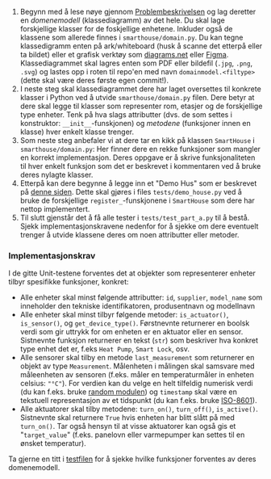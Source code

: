 

1. Begynn med å lese nøye gjennom [Problembeskrivelsen](https://github.com/selabhvl/ing301public/blob/main/project/index.md) og lag deretter en _domenemodell_ (klassediagramm) av det hele.
   Du skal lage forskjellige klasser for de foskjellige enhetene. Inkluder også de klassene som allerede finnes i `smarthouse/domain.py`.
   Du kan tegne klassedigramm enten på ark/whiteboard (husk å scanne det etterpå eller ta bildet) eller et grafisk verktøy som [diagrams.net](https://www.diagrams.net/) eller [Figma](https://www.figma.com/).
   Klassediagrammet skal lagres enten som PDF eller bildefil (`.jpg`, `.png`, `.svg`) og lastes opp i roten til repo'en med navn `domainmodel.<filtype>` (dette skal være deres første egen commit!). 
2. I neste steg skal klassediagrammet dere har laget oversettes til konkrete klasser i Python ved å utvide `smarthouse/domain.py` filen. 
   Dere betyr at dere skal legge til klasser som representer rom, etasjer og de forskjellige type enheter. 
   Tenk på hva slags attributter (dvs. de som settes i konstruktor: `__init__`-funskjonen) og _metodene_ (funksjoner innen en klasse) hver enkelt klasse trenger.
3. Som neste steg anbefaler vi at dere tar en kikk på klassen `SmartHouse` i `smarthouse/domain.py`: Her finner dere en rekke funksjoner som mangler en korrekt implementasjon.
    Deres oppgave er å skrive funksjonaliteten til hver enkelt funksjon som det er beskrevet i kommentaren ved å bruke deres nylagte klasser.
4. Etterpå kan dere begynne å legge inn et "Demo Hus" som er beskrevet på [denne siden](https://github.com/selabhvl/ing301public/blob/main/project/demo.md). Dette skal gjøres i files `tests/demo_house.py`
    ved å bruke de forskjellige `register_`-funskjonene i `SmartHouse` som dere har nettop implementert. 
5. Til slutt gjenstår det å få alle tester i `tests/test_part_a.py` til å bestå. Sjekk implementasjonskravene nedenfor for å sjekke 
    om dere eventuelt trenger å utvide klassene deres om noen attributter eller metoder. 


### Implementasjonskrav

I de gitte Unit-testene forventes det at objekter som representerer enheter tilbyr spesifikke funksjoner, konkret:

- Alle enheter skal minst følgende attributter: `id`, `supplier`, `model_name` som inneholder den tekniske identifikatoren,
  produsentnavn og modellnavn
- Alle enheter skal minst tilbyr følgende metoder: `is_actuator()`, `is_sensor()`, og `get_device_type()`. Førstnevnte 
 returnerer en boolsk verdi som gir uttrykk for om enheten er en aktuator eller en sensor. Sistnevnte funksjon returnerer en 
 tekst (`str`) som beskriver hva konkret type enhet det er, f.eks `Heat Pump`, `Smart Lock`, osv.
- Alle sensorer skal tilby en metode `last_measurement` som returnerer en objekt av type `Measurement`. Målenheten i målingen
 skal samsvare med måleenheten av sensoren (f.eks. måler en temperaturmåler in enheten celsius: `"°C"`). For verdien kan du velge 
 en helt tilfeldig numerisk verdi (du kan f.eks. bruke [random modulen](https://docs.python.org/3/library/random.html)) og `timestamp`
 skal være en tekstuell representasjon av et tidspunkt (du kan f.eks. bruke [ISO-8601](https://en.wikipedia.org/wiki/ISO_8601)).
- Alle aktuatorer skal tilby metodene: `turn_on()`, `turn_off()`, `is_active()`. Sistnevnte skal returnere `True` hvis enheten har blitt slått 
 på med `turn_on()`. Tar også hensyn til at visse aktuatorer kan også gis et "`target_value`" (f.eks. panelovn eller varmepumper kan settes til en ønsket temperatur).

Ta gjerne en titt i [testfilen](https://github.com/selabhvl/ing301-projectpartA-startcode/blob/main/tests/test_part_a.py) for å sjekke hvilke funksjoner forventes av deres domenemodell.

